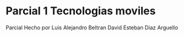 
# Parcial 1 Tecnologias moviles

Parcial Hecho por 
Luis Alejandro Beltran
David Esteban Diaz Arguello

